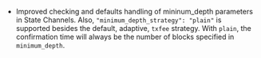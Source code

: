 * Improved checking and defaults handling of mininum_depth parameters in State Channels.
  Also, `"minimum_depth_strategy": "plain"` is supported besides the default, adaptive,
  `txfee` strategy. With `plain`, the confirmation time will always be the number of blocks
  specified in `minimum_depth`.
  
